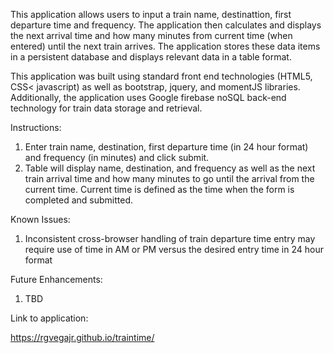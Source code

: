 This application allows users to input a train name, destinattion, first departure time and frequency.  The application then calculates and displays the next arrival time and how many minutes from current time (when entered) until the next train arrives.  The application stores these data items in a persistent database and displays relevant data in a table format.

This application was built using standard front end technologies (HTML5, CSS< javascript) as well as bootstrap, jquery, and momentJS libraries.  Additionally, the application uses Google firebase noSQL back-end technology for train data storage and retrieval.

Instructions:
1.  Enter train name, destination, first departure time (in 24 hour format) and frequency (in minutes) and click submit.
2.  Table will display name, destination, and frequency as well as the next train arrival time and how many minutes to go until the arrival from the current time.  Current time is defined as the time when the form is completed and submitted.

Known Issues:
1.  Inconsistent cross-browser handling of train departure time entry may require use of time in AM or PM versus the desired entry time in 24 hour format

Future Enhancements:
1.  TBD

Link to application:

https://rgvegajr.github.io/traintime/
